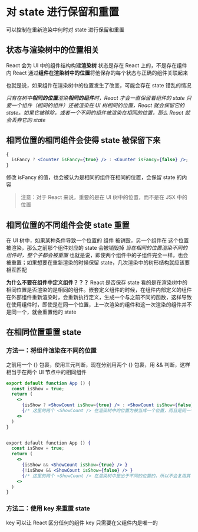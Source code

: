 # 对 state 进行保留和重置

可以控制在重新渲染中何时对 state 进行保留和重置

## 状态与渲染树中的位置相关

React 会为 UI 中的组件结构构建**渲染树**
状态是存在 React 上的，不是存在组件内
React 通过**组件在渲染树中的位置**将他保存的每个状态与正确的组件关联起来

也就是说，如果组件在渲染树中的位置发生了改变，可能会存在 state 错乱的情况

_只有在树中**相同的位置**渲染**相同的组件**时，React 才会一直保留着组件的 state_
_只要一个组件（相同的组件）还被渲染在 UI 树相同的位置，React 就会保留它的 state。如果它被移除，或者一个不同的组件被渲染在相同的位置，那么 React 就会丢弃它的 state_

## 相同位置的相同组件会使得 state 被保留下来

```jsx
{
  isFancy ? <Counter isFancy={true} /> : <Counter isFancy={false} />;
}
```

修改 isFancy 的值，也会被认为是相同的组件在相同的位置，会保留 state 的内容

> 注意：对于 React 来说，重要的是在 UI 树中的位置，而不是在 JSX 中的位置

## 相同位置的不同组件会使 state 重置

在 UI 树中，如果某种条件导致一个位置的 组件 被销毁，另一个组件在 这个位置 被渲染，那么之前那个组件对应的 state 会被销毁掉
_当在相同的位置渲染不同的组件时，整个子都会被重置_
也就是说，即使两个组件中的子组件完全一样，也会被重置；如果想要在重新渲染的时候保留 state，几次渲染中的树形结构就应该要相互匹配

**为什么不要在组件中定义组件？？？**
React 是否保存 state 看的是在渲染树中的相同位置是否渲染的是相同的组件。嵌套定义组件的时候，在组件内部定义的组件在外部组件重新渲染时，会重新执行定义，生成一个与之前不同的函数，这样导致在使用组件时，即使是在同一个位置，上一次渲染的组件和这一次渲染的组件并不是同一个，就会重置他的 state

## 在相同位置重置 state

### 方法一：将组件渲染在不同的位置

之前用一个 {} 包裹，使用三元判断，现在分别用两个 {} 包裹，用 && 判断，这样相当于在两个 UI 节点中的相同组件

```jsx
export default function App () {
  const isShow = true;
  return (
    <>
      {isShow ? <ShowCount isShow={true} /> : <ShowCount isShow={false}>}
      {/* 这里的两个 <ShowCount /> 在渲染树中的位置为被当成一个位置，而且是同一个组价，所以在切换的时候，会复用 <ShowCount /> 的状态 */}
    <>
  )
}


export default function App () {
  const isShow = true;
  return (
    <>
      {isShow && <ShowCount isShow={true} /> }
      {!isShow && <ShowCount isShow={false} /> }
      {/* 这里的两个 <ShowCount /> 在渲染树中是出于不同的位置的，所以不会复用其 state */}
    <>
  )
}
```

### 方法二：使用 key 来重置 state

key 可以让 React 区分任何的组件
key 只需要在父组件内是唯一的
